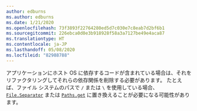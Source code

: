 ```yaml
---
author: edburns
ms.author: edburns
ms.date: 1/21/2020
ms.openlocfilehash: 73f3893f22764280ed5d7c030e7c8eab7d2bf6b1
ms.sourcegitcommit: 226ebca0d0e3b918928f58a3a7127be49e4aca87
ms.translationtype: HT
ms.contentlocale: ja-JP
ms.lasthandoff: 05/08/2020
ms.locfileid: "82988788"
---
```

アプリケーションにホスト OS に依存するコードが含まれている場合は、それをリファクタリングしてそれらの依存関係を削除する必要があります。 たとえば、ファイル システムのパスで `/` または `\` を使用している場合、[`File.Separator`](https://docs.oracle.com/javase/8/docs/api/java/io/File.html#separator) または [`Paths.get`](https://docs.oracle.com/javase/8/docs/api/java/nio/file/Paths.html#get-java.lang.String-java.lang.String...-) に置き換えることが必要になる可能性があります。
